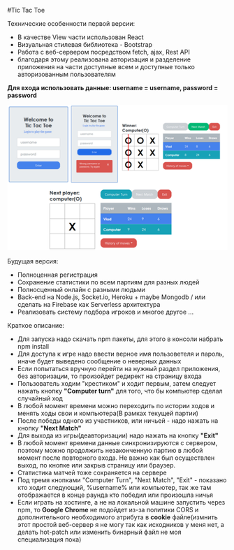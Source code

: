 #Tic Tac Toe

Технические особенности первой версии:
- В качестве View части использован React
- Визуальная стилевая библиотека - Bootstrap
- Работа с веб-сервером посредством fetch, ajax, Rest API
- благодаря этому реализована авторизация и разделение приложения на части доступные всем и доступные только
авторизованным пользователям

**Для входа использовать данные: username = username, password = password**

![screenshot of app](https://github.com/Piratt14/tic-tac-toe/blob/master/misc/Demo-version-1.jpg)

Будущая версия:
- Полноценная регистрация
- Сохранение статистики по всем партиям для разных людей
- Полносценный онлайн с разными людьми
- Back-end на Node.js, Socket.io, Heroku + maybe Mongodb / или сделать на Firebase как Serverless архитектура
- Реализовать систему подбора игроков и многое другое ...

Краткое описание:
- Для запуска надо скачать npm пакеты, для этого в консоли набрать npm install
- Для доступа к игре надо ввести верное имя пользоветеля и пароль, иначе будет выведено сообщение о неверных данных
- Если попытаться вручную перейти на нужный раздел приложения, без авторизации, то произойдет редирект на страницу входа
- Пользователь ходим "крестиком" и ходит первым, затем следует нажать кнопку **"Computer turn"** для того, что бы компьютер
 сделал случайный ход
- В любой момент времени можно переходить по истории ходов и менять ходы свои и компьютера(В рамках текущей партии)
- После победы одного из участников, или ничьей - надо нажать на кнопку **"Next Match"**
- Для выхода из игры(деавторизации) надо нажать на кнопку **"Exit"**
- В любой момент времени данные синхронизируются с сервером, поэтому можно продолжить незаконченную партию в любой
 момент после повторного входа.
Не важно как был осуществлен выход, по кнопке или закрыв страницу или браузер.
- Статистика матчей тоже сохраняется на сервере
- Под тремя кнопками "Computer Turn", "Next Match", "Exit" - показано кто ходит следующий, %username% или компьютер,
 так же там отображается в конце раунда кто победил или произошла ничья
- Если играть на хостинге, а не на локальной машине запустить через npm, то **Google Chrome** не подойдет из-за политики
 CORS и дополнительного необходимого атрибута в **cookie** файле(измнить этот простой веб-сервер я не могу так как
  исходников у меня нет, а делать hot-patch или изменить бинарный файл не моя специализация пока)
